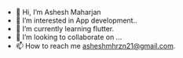 - 👋 Hi, I’m Ashesh Maharjan
- 👀 I’m interested in App development..
- 🌱 I’m currently learning flutter.
- 💞️ I’m looking to collaborate on ...
- 📫 How to reach me asheshmhrzn21@gmail.com.

<!---
ashesh45/ashesh45 is a ✨ special ✨ repository because its `README.md` (this file) appears on your GitHub profile.
You can click the Preview link to take a look at your changes.
--->


